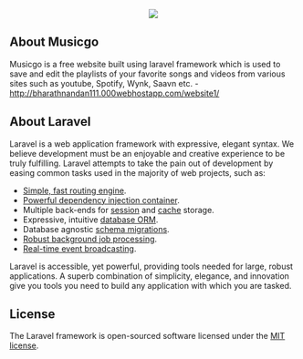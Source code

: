 <p align="center"><img src="https://laravel.com/assets/img/components/logo-laravel.svg"></p>

## About Musicgo
 Musicgo is a free website built using laravel framework which is used to save and edit the playlists of your favorite songs and videos from various sites such as youtube, Spotify, Wynk, Saavn etc.
-<http://bharathnandan111.000webhostapp.com/website1/>

## About Laravel

Laravel is a web application framework with expressive, elegant syntax. We believe development must be an enjoyable and creative experience to be truly fulfilling. Laravel attempts to take the pain out of development by easing common tasks used in the majority of web projects, such as:

- [Simple, fast routing engine](https://laravel.com/docs/routing).
- [Powerful dependency injection container](https://laravel.com/docs/container).
- Multiple back-ends for [session](https://laravel.com/docs/session) and [cache](https://laravel.com/docs/cache) storage.
- Expressive, intuitive [database ORM](https://laravel.com/docs/eloquent).
- Database agnostic [schema migrations](https://laravel.com/docs/migrations).
- [Robust background job processing](https://laravel.com/docs/queues).
- [Real-time event broadcasting](https://laravel.com/docs/broadcasting).

Laravel is accessible, yet powerful, providing tools needed for large, robust applications. A superb combination of simplicity, elegance, and innovation give you tools you need to build any application with which you are tasked.


## License

The Laravel framework is open-sourced software licensed under the [MIT license](http://opensource.org/licenses/MIT).
